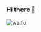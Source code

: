 ### Hi there 👋

<!--
**ILLU510N/ILLU510N** is a ✨ _special_ ✨ repository because its `README.md` (this file) appears on your GitHub profile.

Here are some ideas to get you started:

- 🔭 I’m currently working on ...
- 🌱 I’m currently learning ...
- 👯 I’m looking to collaborate on ...
- 🤔 I’m looking for help with ...
- 💬 Ask me about ...
- 📫 How to reach me: ...
- 😄 Pronouns: ...
- ⚡ Fun fact: ...
-->

![waifu](https://ak.hypergryph.com/upload/images/20190228/9e700a70aa636b24776aecd8c4581bbc.jpg)
